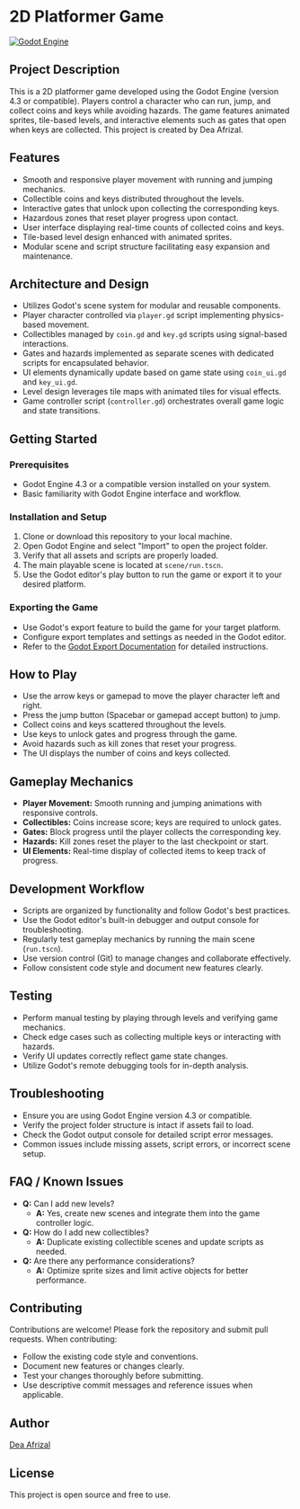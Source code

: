 # 2D Platformer Game

[![Godot Engine](https://img.shields.io/badge/Godot-4.3-blue.svg)](https://godotengine.org/)

## Project Description
This is a 2D platformer game developed using the Godot Engine (version 4.3 or compatible). Players control a character who can run, jump, and collect coins and keys while avoiding hazards. The game features animated sprites, tile-based levels, and interactive elements such as gates that open when keys are collected. This project is created by Dea Afrizal.

## Features
- Smooth and responsive player movement with running and jumping mechanics.
- Collectible coins and keys distributed throughout the levels.
- Interactive gates that unlock upon collecting the corresponding keys.
- Hazardous zones that reset player progress upon contact.
- User interface displaying real-time counts of collected coins and keys.
- Tile-based level design enhanced with animated sprites.
- Modular scene and script structure facilitating easy expansion and maintenance.

## Architecture and Design
- Utilizes Godot's scene system for modular and reusable components.
- Player character controlled via `player.gd` script implementing physics-based movement.
- Collectibles managed by `coin.gd` and `key.gd` scripts using signal-based interactions.
- Gates and hazards implemented as separate scenes with dedicated scripts for encapsulated behavior.
- UI elements dynamically update based on game state using `coin_ui.gd` and `key_ui.gd`.
- Level design leverages tile maps with animated tiles for visual effects.
- Game controller script (`controller.gd`) orchestrates overall game logic and state transitions.

## Getting Started

### Prerequisites
- Godot Engine 4.3 or a compatible version installed on your system.
- Basic familiarity with Godot Engine interface and workflow.

### Installation and Setup
1. Clone or download this repository to your local machine.
2. Open Godot Engine and select "Import" to open the project folder.
3. Verify that all assets and scripts are properly loaded.
4. The main playable scene is located at `scene/run.tscn`.
5. Use the Godot editor's play button to run the game or export it to your desired platform.

### Exporting the Game
- Use Godot's export feature to build the game for your target platform.
- Configure export templates and settings as needed in the Godot editor.
- Refer to the [Godot Export Documentation](https://docs.godotengine.org/en/stable/tutorials/export/index.html) for detailed instructions.

## How to Play
- Use the arrow keys or gamepad to move the player character left and right.
- Press the jump button (Spacebar or gamepad accept button) to jump.
- Collect coins and keys scattered throughout the levels.
- Use keys to unlock gates and progress through the game.
- Avoid hazards such as kill zones that reset your progress.
- The UI displays the number of coins and keys collected.

## Gameplay Mechanics
- **Player Movement:** Smooth running and jumping animations with responsive controls.
- **Collectibles:** Coins increase score; keys are required to unlock gates.
- **Gates:** Block progress until the player collects the corresponding key.
- **Hazards:** Kill zones reset the player to the last checkpoint or start.
- **UI Elements:** Real-time display of collected items to keep track of progress.

## Development Workflow
- Scripts are organized by functionality and follow Godot's best practices.
- Use the Godot editor's built-in debugger and output console for troubleshooting.
- Regularly test gameplay mechanics by running the main scene (`run.tscn`).
- Use version control (Git) to manage changes and collaborate effectively.
- Follow consistent code style and document new features clearly.

## Testing
- Perform manual testing by playing through levels and verifying game mechanics.
- Check edge cases such as collecting multiple keys or interacting with hazards.
- Verify UI updates correctly reflect game state changes.
- Utilize Godot's remote debugging tools for in-depth analysis.

## Troubleshooting
- Ensure you are using Godot Engine version 4.3 or compatible.
- Verify the project folder structure is intact if assets fail to load.
- Check the Godot output console for detailed script error messages.
- Common issues include missing assets, script errors, or incorrect scene setup.

## FAQ / Known Issues
- **Q:** Can I add new levels?
  - **A:** Yes, create new scenes and integrate them into the game controller logic.
- **Q:** How do I add new collectibles?
  - **A:** Duplicate existing collectible scenes and update scripts as needed.
- **Q:** Are there any performance considerations?
  - **A:** Optimize sprite sizes and limit active objects for better performance.

## Contributing
Contributions are welcome! Please fork the repository and submit pull requests. When contributing:
- Follow the existing code style and conventions.
- Document new features or changes clearly.
- Test your changes thoroughly before submitting.
- Use descriptive commit messages and reference issues when applicable.

## Author
[Dea Afrizal](https://github.com/deaafrizal)

## License
This project is open source and free to use.
